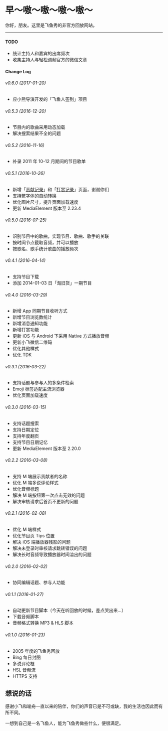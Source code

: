 # 早～嗷～嗷～嗷～嗷～

你好，朋友。这里是飞鱼秀的非官方回放网站。

***

#### TODO
  * 统计主持人和嘉宾的出席频次
  * 收集主持人与轻松调频官方的微信文章

#### Change Log

###### v0.6.0 (2017-01-20)
  * 应小熊导演开发的「飞鱼人签到」项目

###### v0.5.3 (2016-12-20)
  * 节目内的歌曲采用动态加载
  * 解决搜索结果不全的问题

###### v0.5.2 (2016-11-16)
  * 补录 2011 年 10-12 月期间的节目歌单

###### v0.5.1 (2016-10-26)
  * 新增「[贡献记录](http://zaoaoaoaoao.com/about/contribution)」和「[打赏记录](http://zaoaoaoaoao.com/about/donation)」页面，谢谢你们
  * 支持繁字体的自动转换
  * 优化图片尺寸，提升页面加载速度
  * 更新 MediaElement 版本至 2.23.4

###### v0.5.0 (2016-07-25)
  * 识别节目中的歌曲，实现节目、歌曲、歌手的关联
  * 按时间节点截取音频，并可以播放
  * 按歌名、歌手统计歌曲的播放频次

###### v0.4.1 (2016-04-14)
  * 支持节目下载
  * 添加 2014-01-03 日「淘旧货」一期节目

###### v0.4.0 (2016-03-29)
  * 新增 App 同期节目收听方式
  * 新增节目浏览数统计
  * 新增消息通知功能
  * 新增打赏功能
  * 更新 iOS 与 Android 下采用 Native 方式播放音频
  * 更新小飞微信二维码
  * 优化其他样式
  * 优化 TDK

###### v0.3.1 (2016-03-22)
  * 支持话题与参与人的多条件检索
  * Emoji 标签适配主流浏览器
  * 优化页面加载速度

###### v0.3.0 (2016-03-15)
  * 支持话题搜索
  * 支持日期定位
  * 支持年度翻页
  * 支持节目日期记忆
  * 更新 MediaElement 版本至 2.20.0

###### v0.2.2 (2016-03-08)
  * 支持 M 端展示贡献者的名称
  * 优化 M 端多说评论样式
  * 优化音频标题
  * 解决 M 端按钮第一次点击无效的问题
  * 解决审核请求后首页不更新的问题

###### v0.2.1 (2016-02-08)
  * 优化 M 端样式
  * 优化节目页 Tips 位置
  * 解决 iOS 端播放器残影的问题
  * 解决未登录时审核请求跳转错误的问题
  * 解决长时音频导致播放器时间溢出的问题

###### v0.2.0 (2016-02-02)
  * 协同编辑话题、参与人功能

###### v0.1.1 (2016-01-27)
  * 自动更新节目脚本（今天在听回放的时候，差点哭出来...）
  * 下载音频脚本
  * 音频格式转换 MP3 & HLS 脚本

###### v0.1.0 (2016-01-23)
  * 2005 年度的飞鱼秀回放
  * Bing 每日封图
  * 多说评论框
  * HSL 音频流
  * HTTPS 支持

## 想说的话

感谢小飞和喻舟一直以来的陪伴，你们的声音已是不可或缺，我的生活也因此而有所不同。

一想到自己是一名飞鱼人，能为飞鱼秀做些什么，便很满足。
